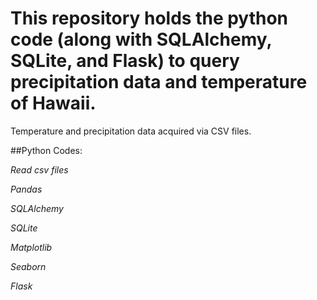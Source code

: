 # This repository holds the python code (along with SQLAlchemy, SQLite, and Flask) to query precipitation data and temperature of Hawaii.

Temperature and precipitation data acquired via CSV files.

##Python Codes:

*Read csv files*

*Pandas*

*SQLAlchemy*

*SQLite*

*Matplotlib*

*Seaborn*

*Flask*
